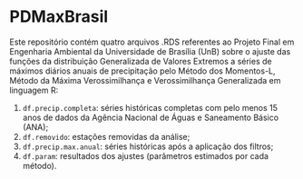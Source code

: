 # PDMaxBrasil
Este repositório contém quatro arquivos .RDS referentes ao Projeto Final em Engenharia Ambiental da Universidade de Brasília (UnB) sobre o ajuste das funções da distribuição Generalizada de Valores Extremos a séries de máximos diários anuais de precipitação pelo Método dos Momentos-L, Método da Máxima Verossimilhança e Verossimilhança Generalizada em linguagem R:
  1. `df.precip.completa`: séries históricas completas com pelo menos 15 anos de dados da Agência Nacional de Águas e Saneamento Básico (ANA);
  2. `df.removido`: estações removidas da análise;
  3. `df.precip.max.anual`: séries históricas após a aplicação dos filtros;
  4. `df.param`: resultados dos ajustes (parâmetros estimados por cada método).

